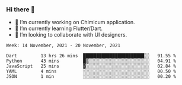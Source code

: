 ### Hi there 👋

<!--
**devcat37/devcat37** is a ✨ _special_ ✨ repository because its `README.md` (this file) appears on your GitHub profile.-->


- 🔭 I’m currently working on Chimicum application.
- 🌱 I’m currently learning Flutter/Dart.
- 👯 I’m looking to collaborate with UI designers.
<!-- - 🤔 I’m looking for help with ... -->

<!--START_SECTION:waka-->
```text
Week: 14 November, 2021 - 20 November, 2021

Dart         13 hrs 26 mins  ███████████████████████░░   91.55 % 
Python       43 mins         █▒░░░░░░░░░░░░░░░░░░░░░░░   04.91 % 
JavaScript   25 mins         ▓░░░░░░░░░░░░░░░░░░░░░░░░   02.84 % 
YAML         4 mins          ░░░░░░░░░░░░░░░░░░░░░░░░░   00.50 % 
JSON         1 min           ░░░░░░░░░░░░░░░░░░░░░░░░░   00.20 % 
```
<!--END_SECTION:waka-->

